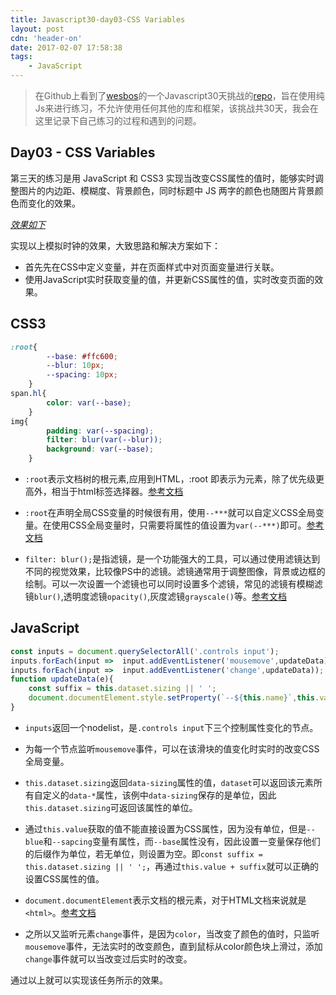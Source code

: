 ```yaml
---
title: Javascript30-day03-CSS Variables
layout: post
cdn: 'header-on'
date: 2017-02-07 17:58:38
tags:
	- JavaScript
---
```


> 在Github上看到了[wesbos](https://twitter.com/wesbos)的一个Javascript30天挑战的[repo](https://github.com/wesbos/JavaScript30)，旨在使用纯Js来进行练习，不允许使用任何其他的库和框架，该挑战共30天，我会在这里记录下自己练习的过程和遇到的问题。

## Day03 - CSS Variables

第三天的练习是用 JavaScript 和 CSS3 实现当改变CSS属性的值时，能够实时调整图片的内边距、模糊度、背景颜色，同时标题中 JS 两字的颜色也随图片背景颜色而变化的效果。

_[效果如下](http://htmlpreview.github.io/?https://github.com/winar-jin/JavaScript30-Challenge/blob/master/03%20-%20CSS%20Variables/index.html)_

实现以上模拟时钟的效果，大致思路和解决方案如下：
* 首先先在CSS中定义变量，并在页面样式中对页面变量进行关联。
* 使用JavaScript实时获取变量的值，并更新CSS属性的值，实时改变页面的效果。

## CSS3

```CSS
:root{   
        --base: #ffc600;
        --blur: 10px;
        --spacing: 10px;
    }
span.hl{
        color: var(--base);
    }
img{
        padding: var(--spacing);
        filter: blur(var(--blur));
        background: var(--base);
    }
```

* `:root`表示文档树的根元素,应用到HTML，:root 即表示为<html>元素，除了优先级更高外，相当于html标签选择器。[参考文档](https://developer.mozilla.org/zh-CN/docs/Web/CSS/:root)

* `:root`在声明全局CSS变量的时候很有用，使用`--***`就可以自定义CSS全局变量。在使用CSS全局变量时，只需要将属性的值设置为`var(--***)`即可。[参考文档](https://developer.mozilla.org/zh-CN/docs/Web/CSS/Using_CSS_variables)

* `filter: blur();`是指滤镜，是一个功能强大的工具，可以通过使用滤镜达到不同的视觉效果，比较像PS中的滤镜。滤镜通常用于调整图像，背景或边框的绘制。可以一次设置一个滤镜也可以同时设置多个滤镜，常见的滤镜有模糊滤镜`blur()`,透明度滤镜`opacity()`,灰度滤镜`grayscale()`等。[参考文档](https://developer.mozilla.org/en/docs/Web/CSS/filter)

## JavaScript

```JavaScript
const inputs = document.querySelectorAll('.controls input');
inputs.forEach(input =>  input.addEventListener('mousemove',updateData));
inputs.forEach(input =>  input.addEventListener('change',updateData));
function updateData(e){
    const suffix = this.dataset.sizing || ' ';
    document.documentElement.style.setProperty(`--${this.name}`,this.value + suffix);
}
```

* `inputs`返回一个nodelist，是`.controls input`下三个控制属性变化的节点。

* 为每一个节点监听`mousemove`事件，可以在该滑块的值变化时实时的改变CSS全局变量。

* `this.dataset.sizing`返回`data-sizing`属性的值，`dataset`可以返回该元素所有自定义的`data-*`属性，该例中`data-sizing`保存的是单位，因此`this.dataset.sizing`可返回该属性的单位。

* 通过`this.value`获取的值不能直接设置为CSS属性，因为没有单位，但是`--blue`和`--sapcing`变量有属性，而`--base`属性没有，因此设置一变量保存他们的后缀作为单位，若无单位，则设置为空。即`const suffix = this.dataset.sizing || ' ';`，再通过`this.value + suffix`就可以正确的设置CSS属性的值。

* `document.documentElement`表示文档的根元素，对于HTML文档来说就是`<html>`。[参考文档](https://developer.mozilla.org/en/docs/Web/API/Document/documentElement)

* 之所以又监听元素`change`事件，是因为`color`，当改变了颜色的值时，只监听`mousemove`事件，无法实时的改变颜色，直到鼠标从color颜色块上滑过，添加`change`事件就可以当改变过后实时的改变。

通过以上就可以实现该任务所示的效果。
